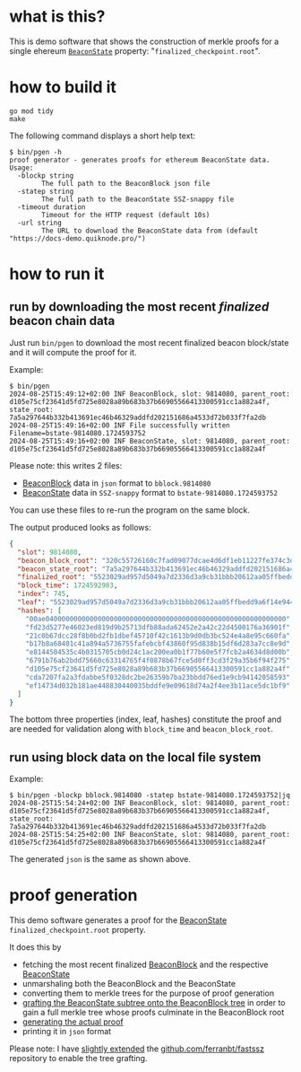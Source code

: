 # what is this?

This is demo software that shows the construction of merkle proofs for a single ehereum [`BeaconState`](https://github.com/ethereum/consensus-specs/blob/dev/specs/phase0/beacon-chain.md#beaconstate) property: "`finalized_checkpoint.root`".

# how to build it

```
go mod tidy
make
```

The following command displays a short help text:
```
$ bin/pgen -h
proof generator - generates proofs for ethereum BeaconState data.
Usage:
  -blockp string
    	The full path to the BeaconBlock json file
  -statep string
    	The full path to the BeaconState SSZ-snappy file
  -timeout duration
    	Timeout for the HTTP request (default 10s)
  -url string
    	The URL to download the BeaconState data from (default "https://docs-demo.quiknode.pro/")
```

# how to run it

## run by downloading the most recent _finalized_ beacon chain data

Just run `bin/pgen` to download the most recent finalized beacon block/state and it will compute the proof for it.


Example:
```
$ bin/pgen
2024-08-25T15:49:12+02:00 INF BeaconBlock, slot: 9814080, parent_root: d105e75cf23641d5fd725e8028a89b683b37b66905566413300591cc1a882a4f, state_root: 7a5a297644b332b413691ec46b46329addfd202151686a4533d72b033f7fa2db
2024-08-25T15:49:16+02:00 INF File successfully written Filename=bstate-9814080.1724593752
2024-08-25T15:49:16+02:00 INF BeaconState, slot: 9814080, parent_root: d105e75cf23641d5fd725e8028a89b683b37b66905566413300591cc1a882a4f
```

Please note: this writes 2 files:
- [BeaconBlock](https://github.com/ethereum/consensus-specs/blob/dev/specs/phase0/beacon-chain.md#beaconblock) data in `json` format to `bblock.9814080`
- [BeaconState](https://github.com/ethereum/consensus-specs/blob/dev/specs/phase0/beacon-chain.md#beaconstate) data in `SSZ-snappy` format to `bstate-9814080.1724593752`

You can use these files to re-run the program on the same block.

The output produced looks as follows:
```json
{
  "slot": 9814080,
  "beacon_block_root": "320c55726160c7fad09077dcae4d6df1eb11227fe374c3d305594b5e3e279204",
  "beacon_state_root": "7a5a297644b332b413691ec46b46329addfd202151686a4533d72b033f7fa2db",
  "finalized_root": "5523029ad957d5049a7d2336d3a9cb31bbb20612aa05ffbedd9a6f14e944046f",
  "block_time": 1724592983,
  "index": 745,
  "leaf": "5523029ad957d5049a7d2336d3a9cb31bbb20612aa05ffbedd9a6f14e944046f",
  "hashes": [
    "00ae040000000000000000000000000000000000000000000000000000000000",
    "fd23d5277e46023ed819d9b25713dfb88ada62452e2a42c22d4500176a36901f",
    "21c0b67dcc28f8b0bd2fb1dbef45710f42c1613b9d0db3bc524e4a8e95c660fa",
    "b17b8a68401c41a894a5736755fafebcbf43860f95d838b15df6d283a7cc8e9d",
    "e8144504535c4b0315705cb0d24c1ac200ea0b1f77b60e5f7fcb2a4634d8d00b",
    "6791b76ab2bdd75660c63314765f4f0878b67fce5d0ff3cd3f29a35b6f94f275",
    "d105e75cf23641d5fd725e8028a89b683b37b66905566413300591cc1a882a4f",
    "cda7207fa2a3fdabbe5f0328dc2be26359b7ba23bbdd76ed1e9cb94142058593",
    "ef14734d032b181ae448830440035bddfe9e09618d74a2f4ee3b11ace5dc1bf9"
  ]
}
```

The bottom three properties (index, leaf, hashes) constitute the proof and are needed for validation along with `block_time` and `beacon_block_root`.

## run using block data on the local file system

Example:
```
$ bin/pgen -blockp bblock.9814080 -statep bstate-9814080.1724593752|jq
2024-08-25T15:54:24+02:00 INF BeaconBlock, slot: 9814080, parent_root: d105e75cf23641d5fd725e8028a89b683b37b66905566413300591cc1a882a4f, state_root: 7a5a297644b332b413691ec46b46329addfd202151686a4533d72b033f7fa2db
2024-08-25T15:54:25+02:00 INF BeaconState, slot: 9814080, parent_root: d105e75cf23641d5fd725e8028a89b683b37b66905566413300591cc1a882a4f
```

The generated `json` is the same as shown above.

# proof generation

This demo software generates a proof for the [BeaconState](https://github.com/ethereum/consensus-specs/blob/dev/specs/phase0/beacon-chain.md#beaconstate) `finalized_checkpoint.root` property.

It does this by
- fetching the most recent finalized [BeaconBlock](https://github.com/ethereum/consensus-specs/blob/dev/specs/phase0/beacon-chain.md#beaconblock) and the respective [BeaconState](https://github.com/ethereum/consensus-specs/blob/dev/specs/phase0/beacon-chain.md#beaconstate)
- unmarshaling both the BeaconBlock and the BeaconState
- converting them to merkle trees for the purpose of proof generation
- [grafting the BeaconState subtree onto the BeaconBlock tree](https://github.com/al-maisan/infra-4788/blob/main/cmd/pgen/main.go#L101) in order to gain a full merkle tree whose proofs culminate in the BeaconBlock root
- [generating the actual proof](https://github.com/al-maisan/infra-4788/blob/main/cmd/pgen/main.go#L112)
- printing it in `json` format

Please note: I have [slightly extended](https://github.com/al-maisan/fastssz/commit/b4be06eccf42bee8badb0b430752aaed26981858) the [github.com/ferranbt/fastssz](https://github.com/ferranbt/fastssz) repository to enable the tree grafting.
